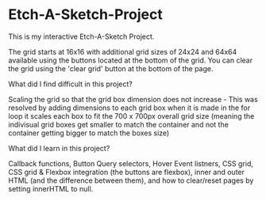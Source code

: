 # Etch-A-Sketch-Project

This is my interactive Etch-A-Sketch Project. 

The grid starts at 16x16 with additional grid sizes of 24x24 and 64x64 available using the buttons located at the bottom of the grid. 
You can clear the grid using the 'clear grid' button at the bottom of the page. 

What did I find difficult in this project?

Scaling the grid so that the grid box dimension does not increase - This was resolved by adding dimensions to each grid box when it is made in the for loop it scales each box to fit the 700 x 700px overall grid size (meaning the indivisual grid boxes get smaller to match the container and not the container getting bigger to match the boxes size)  

What did I learn in this project? 

Callback functions, Button Query selectors, Hover Event listners, CSS grid, CSS grid & Flexbox integration (the buttons are flexbox), inner and outer HTML (and the difference between them), and how to clear/reset pages by setting innerHTML to null. 
